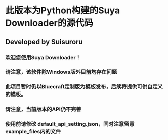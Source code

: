 # 此版本为Python构建的Suya Downloader的源代码

## Developed by Suisuroru

### 欢迎您使用Suya Downloader！

### 请注意，该软件除Windows版外目前均存在问题

### 此项目暂时仍以Bluecraft定制版为模板发布，后续将提供可供自定义的模板。

### 请注意，当前版本的API仍不完善

### 使用前请修改 default_api_setting.json，同时注意留意example_files内的文件